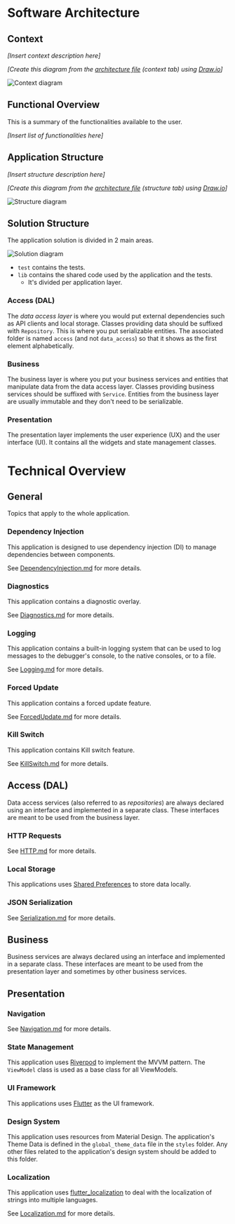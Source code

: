 ﻿# Software Architecture

## Context

_[Insert context description here]_

_[Create this diagram from the [architecture file](diagrams/architecture.drawio) (context tab) using [Draw.io](https://www.draw.io/)]_

![Context diagram](diagrams/architecture-context.png)

## Functional Overview

This is a summary of the functionalities available to the user.

_[Insert list of functionalities here]_

## Application Structure

_[Insert structure description here]_

_[Create this diagram from the [architecture file](diagrams/architecture.drawio) (structure tab) using [Draw.io](https://www.draw.io/)]_

![Structure diagram](diagrams/architecture-structure.png)

## Solution Structure

The application solution is divided in 2 main areas.

![Solution diagram](diagrams/solution-structure.png)

- `test` contains the tests.
- `lib` contains the shared code used by the application and the tests.
  - It's divided per application layer.

### Access (DAL)

The _data access layer_ is where you would put external dependencies such as API clients and local storage.
Classes providing data should be suffixed with `Repository`.
This is where you put serializable entities.
The associated folder is named `access` (and not `data_access`) so that it shows as the first element alphabetically.

### Business

The business layer is where you put your business services and entities that manipulate data from the data access layer.
Classes providing business services should be suffixed with `Service`.
Entities from the business layer are usually immutable and they don't need to be serializable.

### Presentation

The presentation layer implements the user experience (UX) and the user interface (UI).
It contains all the widgets and state management classes.

# Technical Overview

## General

Topics that apply to the whole application.

### Dependency Injection

This application is designed to use dependency injection (DI) to manage dependencies between components.

See [DependencyInjection.md](DependencyInjection.md) for more details.

### Diagnostics

This application contains a diagnostic overlay.

See [Diagnostics.md](Diagnostics.md) for more details.

### Logging

This application contains a built-in logging system that can be used to log messages to the debugger's console, to the native consoles, or to a file.

See [Logging.md](Logging.md) for more details.

### Forced Update

This application contains a forced update feature.

See [ForcedUpdate.md](ForcedUpdate.md) for more details.

### Kill Switch

This application contains Kill switch feature.

See [KillSwitch.md](KillSwitch.md) for more details.

## Access (DAL)

Data access services (also referred to as _repositories_) are always declared using an interface and implemented in a separate class. These interfaces are meant to be used from the business layer.

### HTTP Requests

See [HTTP.md](HTTP.md) for more details.

### Local Storage

This applications uses [Shared Preferences](https://pub.dev/packages/shared_preferences) to store data locally.

### JSON Serialization

See [Serialization.md](Serialization.md) for more details.

## Business

Business services are always declared using an interface and implemented in a separate class. These interfaces are meant to be used from the presentation layer and sometimes by other business services.

## Presentation

### Navigation

See [Navigation.md](Navigation.md) for more details.

### State Management

This application uses [Riverpod](https://pub.dev/packages/riverpod) to implement the MVVM pattern. The `ViewModel` class is used as a base class for all ViewModels.

### UI Framework

This applications uses [Flutter](https://flutter.dev/) as the UI framework.

### Design System

This application uses resources from Material Design.
The application's Theme Data is defined in the `global_theme_data` file in the `styles` folder.
Any other files related to the application's design system should be added to this folder.

### Localization

This application uses [flutter_localization](https://pub.dev/packages/flutter_localization) to deal with the localization of strings into multiple languages.

See [Localization.md](Localization.md) for more details.
